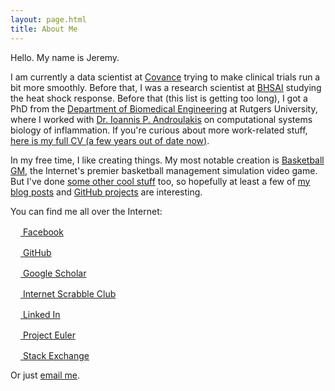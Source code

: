 ```yaml
---
layout: page.html
title: About Me
---
```


Hello. My name is Jeremy.

I am currently a data scientist at <a href="http://www.covance.com/">Covance</a> trying to make clinical trials run a bit more smoothly. Before that, I was a research scientist at <a href="http://bhsai.org/">BHSAI</a> studying the heat shock response. Before that (this list is getting too long), I got a PhD from the <a href="http://biomedical.rutgers.edu/">Department of Biomedical Engineering</a> at Rutgers University, where I worked with <a href="http://rci.rutgers.edu/~yannis/">Dr. Ioannis P. Androulakis</a> on computational systems biology of inflammation. If you're curious about more work-related stuff, <a href="/files/cv.pdf">here is my full CV (a few years out of date now)</a>.

In my free time, I like creating things. My most notable creation is <a href="https://basketball-gm.com/">Basketball GM</a>, the Internet's premier basketball management simulation video game. But I've done <a href="/projects/">some other cool stuff</a> too, so hopefully at least a few of <a href="/">my blog posts</a> and <a href="https://github.com/dumbmatter">GitHub projects</a> are interesting.

You can find me all over the Internet:

<div class="find-me-on">
<p><a href="https://www.facebook.com/jdscheff"><img src="/files/icons/facebook.ico" width="16" height="16" alt="" /> Facebook</a></p>

<p><a href="https://github.com/dumbmatter"><img src="/files/icons/github.ico" width="16" height="16" alt="" /> GitHub</a></p>

<p><a href="https://scholar.google.com/citations?user=1y7uO8kAAAAJ&hl=en"><img src="/files/icons/googlescholar.ico" width="16" height="16" alt="" /> Google Scholar</a></p>

<p><a href="/scrabble/"><img src="/files/icons/isc.ico" width="16" height="16" alt="" /> Internet Scrabble Club</a></p>

<p><a href="http://www.linkedin.com/pub/jeremy-scheff/28/87b/999"><img src="/files/icons/linkedin.ico" width="16" height="16" alt="" /> Linked In</a></p>

<p><a href="/project-euler/"><img src="/files/icons/projecteuler.ico" width="16" height="16" alt="" /> Project Euler</a></p>

<p><a href="http://stackexchange.com/users/a9a80d69-5e85-4643-8794-1de00bb1a2b4"><img src="/files/icons/stackexchange.ico" width="16" height="16" alt="" /> Stack Exchange</a></p>
</div>

Or just <a href="mailto:jdscheff@gmail.com">email me</a>.
